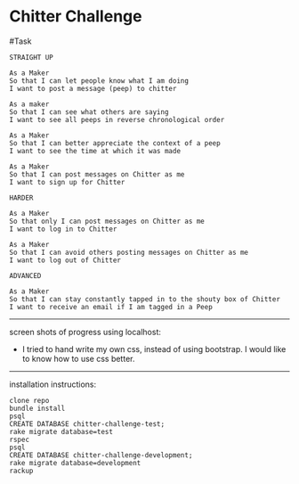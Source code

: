 Chitter Challenge
=================

#Task

```
STRAIGHT UP

As a Maker
So that I can let people know what I am doing  
I want to post a message (peep) to chitter

As a maker
So that I can see what others are saying  
I want to see all peeps in reverse chronological order

As a Maker
So that I can better appreciate the context of a peep
I want to see the time at which it was made

As a Maker
So that I can post messages on Chitter as me
I want to sign up for Chitter

HARDER

As a Maker
So that only I can post messages on Chitter as me
I want to log in to Chitter

As a Maker
So that I can avoid others posting messages on Chitter as me
I want to log out of Chitter

ADVANCED

As a Maker
So that I can stay constantly tapped in to the shouty box of Chitter
I want to receive an email if I am tagged in a Peep
```
----------------------
screen shots of progress using localhost:



* I tried to hand write my own css, instead of using bootstrap. I would like to know how to use css better.

----------------------
installation instructions:

```
clone repo
bundle install
psql
CREATE DATABASE chitter-challenge-test;
rake migrate database=test
rspec  		  
psql
CREATE DATABASE chitter-challenge-development;
rake migrate database=development
rackup

```
